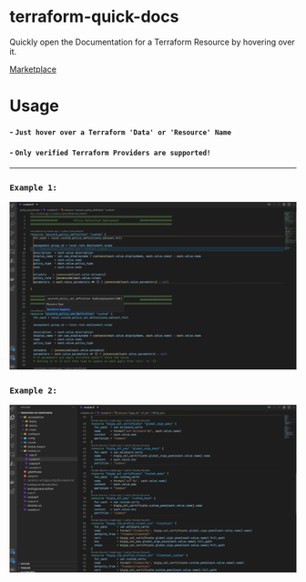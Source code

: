 # terraform-quick-docs

Quickly open the Documentation for a Terraform Resource by hovering over it.

[Marketplace](https://marketplace.visualstudio.com/items?itemName=LemurDaniel.terraform-quick-docs)

# Usage

#### - `Just hover over a Terraform 'Data' or 'Resource' Name`

#### - `Only verified Terraform Providers are supported!`

---

### `Example 1:`

![example-1](.resources/terraform-quick-docs-1.gif)


### `Example 2:`

![example-2](.resources/terraform-quick-docs-2.gif)